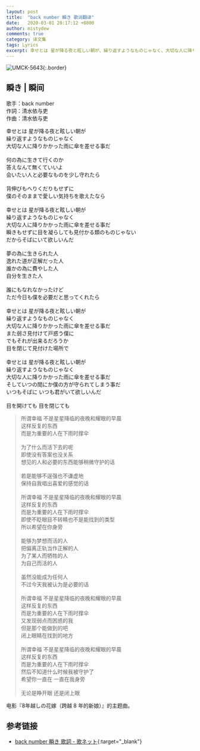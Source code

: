 ```yaml
---
layout: post
title:  "back number 瞬き 歌词翻译"
date:   2020-03-01 20:17:12 +0800
author: mistydew
comments: true
category: 译文集
tags: Lyrics
excerpt: 幸せとは 星が降る夜と眩しい朝が、繰り返すようなものじゃなく、大切な人に降りかかった雨に傘を差せる事だ。
---
```

![UMCK-5643](https://mistydew.github.io/assets/images/cover/misc/UMCK-5643.jpg){:.border}

## 瞬き | 瞬间

歌手：back number<br>
作詞：清水依与吏<br>
作曲：清水依与吏

<div class="lyric-original">
<p>
幸せとは 星が降る夜と眩しい朝が<br>
繰り返すようなものじゃなく<br>
大切な人に降りかかった雨に傘を差せる事だ<br>
<br>
何の為に生きて行くのか<br>
答えなんて無くていいよ<br>
会いたい人と必要なものを少し守れたら<br>
<br>
背伸びもへりくだりもせずに<br>
僕のそのままで愛しい気持ちを歌えたなら<br>
<br>
幸せとは 星が降る夜と眩しい朝が<br>
繰り返すようなものじゃなく<br>
大切な人に降りかかった雨に傘を差せる事だ<br>
瞬きもせずに目を凝らしても見付かる類のものじゃない<br>
だからそばにいて欲しいんだ<br>
<br>
夢の為に生きられた人<br>
逸れた道が正解だった人<br>
誰かの為に費やした人<br>
自分を生きた人<br>
<br>
誰にもなれなかったけど<br>
ただ今日も僕を必要だと思ってくれたら<br>
<br>
幸せとは 星が降る夜と眩しい朝が<br>
繰り返すようなものじゃなく<br>
大切な人に降りかかった雨に傘を差せる事だ<br>
また弱さ見付けて戸惑う僕に<br>
でもそれが出来るだろうか<br>
目を閉じて見付けた場所で<br>
<br>
幸せとは 星が降る夜と眩しい朝が<br>
繰り返すようなものじゃなく<br>
大切な人に降りかかった雨に傘を差せる事だ<br>
そしていつの間にか僕の方が守られてしまう事だ<br>
いつもそばに いつも君がいて欲しいんだ<br>
<br>
目を開けても 目を閉じても
</p>
</div>

<div class="lyric-translation">
<blockquote>
所谓幸福 不是星星降临的夜晚和耀眼的早晨<br>
这样反复的东西<br>
而是为重要的人在下雨时撑伞<br>
<br>
为了什么而活下去的呢<br>
即使没有答案也没关系<br>
想见的人和必要的东西能够稍微守护的话<br>
<br>
若是能够不逞强也不谦虚地<br>
保持自我唱出喜爱的感觉的话<br>
<br>
所谓幸福 不是星星降临的夜晚和耀眼的早晨<br>
这样反复的东西<br>
而是为重要的人在下雨时撑伞<br>
即使不眨眼目不转睛也不是能找到的类型<br>
所以希望在你身旁<br>
<br>
能够为梦想而活的人<br>
把偏离正轨当作正解的人<br>
为了某人而牺牲的人<br>
为自己而活的人<br>
<br>
虽然没能成为任何人<br>
不过今天我被认为是必要的话<br>
<br>
所谓幸福 不是星星降临的夜晚和耀眼的早晨<br>
这样反复的东西<br>
而是为重要的人在下雨时撑伞<br>
又发现弱点而困惑的我<br>
但是那个能做到的吧<br>
闭上眼睛在找到的地方<br>
<br>
所谓幸福 不是星星降临的夜晚和耀眼的早晨<br>
这样反复的东西<br>
而是为重要的人在下雨时撑伞<br>
然后不知道什么时候我被守护了<br>
希望你一直在 一直在我身旁<br>
<br>
无论是睁开眼 还是闭上眼
</blockquote>
</div>

电影『8年越しの花嫁（跨越 8 年的新娘）』的主题曲。

## 参考链接

* [back number 瞬き 歌詞 - 歌ネット](https://www.uta-net.com/song/239017){:target="_blank"}
